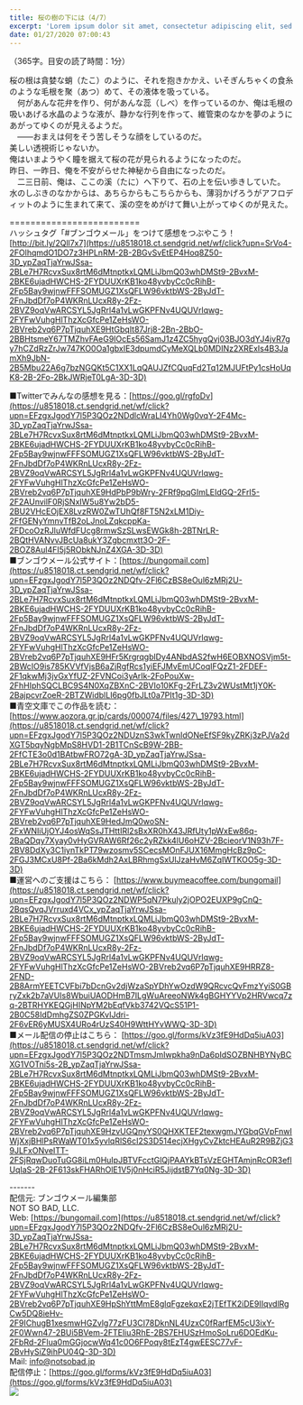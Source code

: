 ```yaml
---
title: 桜の樹の下には（4/7）
excerpt: 'Lorem ipsum dolor sit amet, consectetur adipiscing elit, sed do eiusmod tempor incididunt ut labore et dolore magna aliqua. Praesent elementum facilisis leo vel fringilla est ullamcorper eget. At imperdiet dui accumsan sit amet nulla facilisi morbi tempus.'
date: 01/27/2020 07:00:43
---
```


（365字。目安の読了時間：1分）  
  
桜の根は貪婪な蛸（たこ）のように、それを抱きかかえ、いそぎんちゃくの食糸のような毛根を聚（あつ）めて、その液体を吸っている。  
　何があんな花弁を作り、何があんな蕊（しべ）を作っているのか、俺は毛根の吸いあげる水晶のような液が、静かな行列を作って、維管束のなかを夢のようにあがってゆくのが見えるようだ。  
　――おまえは何をそう苦しそうな顔をしているのだ。  
美しい透視術じゃないか。  
俺はいまようやく瞳を据えて桜の花が見られるようになったのだ。  
昨日、一昨日、俺を不安がらせた神秘から自由になったのだ。  
　二三日前、俺は、ここの溪（たに）へ下りて、石の上を伝い歩きしていた。  
水のしぶきのなかからは、あちらからもこちらからも、薄羽かげろうがアフロディットのように生まれて来て、溪の空をめがけて舞い上がってゆくのが見えた。  
  
\=========================  
ハッシュタグ「#ブンゴウメール」をつけて感想をつぶやこう！　  
[http://bit.ly/2Qll7x7](https://u8518018.ct.sendgrid.net/wf/click?upn=SrVo4-2FOlhqmdO1DO7z3HPLnRM-2B-2BGvSvEtEP4Hoq8Z50-3D_ypZaqTjaYrwJSsa-2BLe7H7RcvxSux8rtM6dMtnptkxLQMLiJbmQ03whDMSt9-2BvxM-2BKE6ujadHWCHS-2FYDUUXrKB1ko48yvbyCc0cRihB-2Fp5Bay9wjnwFFFSOMUGZ1XsQFLW96vktbWS-2ByJdT-2FnJbdDf7oP4WKRnLUcxR8y-2Fz-2BVZ9oqVwARCSYL5JgRrl4a1vLwGKPFNv4UQUVrlqwg-2FYFwVuhgHlThzXcGfcPe1ZeHsWO-2BVreb2vq6P7pTjquhXE9HtGbqIt87Jrj8-2Bn-2BbO-2BBHtsmeY67TMZhvFAeG9IOcEs56SamJ1z4ZC5hygQvj03BJO3dYJ4jvR7gy7hCZdRzZrJw747KO0Oa1gbxIE3dpumdCyMeXQLb0MDINz2XRExIs4B3JamXh9JbN-2B5Mbu22A6g7bzNGQKt5C1XX1LqQAUJZfCQuqFd2Tq12MJUFtPy1csHoUqK8-2B-2Fo-2BkJWRjeT0LgA-3D-3D)  
  
■Twitterでみんなの感想を見る：[https://goo.gl/rgfoDv](https://u8518018.ct.sendgrid.net/wf/click?upn=EFzgxJgodY7l5P3QOz2NDdlcWraLI4Yh0Wg0vqY-2F4Mc-3D_ypZaqTjaYrwJSsa-2BLe7H7RcvxSux8rtM6dMtnptkxLQMLiJbmQ03whDMSt9-2BvxM-2BKE6ujadHWCHS-2FYDUUXrKB1ko48yvbyCc0cRihB-2Fp5Bay9wjnwFFFSOMUGZ1XsQFLW96vktbWS-2ByJdT-2FnJbdDf7oP4WKRnLUcxR8y-2Fz-2BVZ9oqVwARCSYL5JgRrl4a1vLwGKPFNv4UQUVrlqwg-2FYFwVuhgHlThzXcGfcPe1ZeHsWO-2BVreb2vq6P7pTjquhXE9HdPbP9bWry-2FRf9pqGImLEIdGQ-2FrI5-2F2AUnvilF0RjSNxIW5u8Yw2bD5-2BU2VHcEOjEX8LvzRW0ZwTUhQf8FT5N2xLM1Diy-2FfGENyYmnvTfB2oLJnoLZqkcppKa-2FDcoOzRJluWfdFUcg8rmwSzSLwsEWGk8h-2BTNrLR-2BQtHVANvvJBcUa8ukY3Zgbcmxtt3O-2F-2BOZ8Aul4FI5j5RObkNJnZ4XGA-3D-3D)  
■ブンゴウメール公式サイト：[https://bungomail.com](https://u8518018.ct.sendgrid.net/wf/click?upn=EFzgxJgodY7l5P3QOz2NDQfv-2Fl6CzBS8eOul6zMRj2U-3D_ypZaqTjaYrwJSsa-2BLe7H7RcvxSux8rtM6dMtnptkxLQMLiJbmQ03whDMSt9-2BvxM-2BKE6ujadHWCHS-2FYDUUXrKB1ko48yvbyCc0cRihB-2Fp5Bay9wjnwFFFSOMUGZ1XsQFLW96vktbWS-2ByJdT-2FnJbdDf7oP4WKRnLUcxR8y-2Fz-2BVZ9oqVwARCSYL5JgRrl4a1vLwGKPFNv4UQUVrlqwg-2FYFwVuhgHlThzXcGfcPe1ZeHsWO-2BVreb2vq6P7pTjquhXE9HFr5KrgrqgblDy4ANbdAS2fwH6EOBXNOSVjm5t-2BWcIO9is785KVVfVjsB6aZjRgfRcs1yiEFJMvEmUCoqIFQzZ1-2FDEF-2F1qkwMj3jvGxYfUZ-2FVNCoi3yArIk-2FoPouXw-2FhHIphSQCLBC9S4N0XqZBXnC-2BVIo10KFg-2FrLZ3v2WUstMt1jY0K-2BajpcvrZoeR-2BTZWidblLI6pg0fbJLt0a7PIt1g-3D-3D)  
■青空文庫でこの作品を読む：[https://www.aozora.gr.jp/cards/000074/files/427\_19793.html](https://u8518018.ct.sendgrid.net/wf/click?upn=EFzgxJgodY7l5P3QOz2NDUznS3wkTwnIdONeEfSF9kyZRKj3zPJVa2dXGT5bqyNgbMpS8HVD1-2B1TCnScB9W-2BB-2FfCTE3o0d1BAtbwFRO72gA-3D_ypZaqTjaYrwJSsa-2BLe7H7RcvxSux8rtM6dMtnptkxLQMLiJbmQ03whDMSt9-2BvxM-2BKE6ujadHWCHS-2FYDUUXrKB1ko48yvbyCc0cRihB-2Fp5Bay9wjnwFFFSOMUGZ1XsQFLW96vktbWS-2ByJdT-2FnJbdDf7oP4WKRnLUcxR8y-2Fz-2BVZ9oqVwARCSYL5JgRrl4a1vLwGKPFNv4UQUVrlqwg-2FYFwVuhgHlThzXcGfcPe1ZeHsWO-2BVreb2vq6P7pTjquhXE9HedJmQ0woSN-2FxWNIiUjOYJ4osWqSsJTHttIRl2sBxXR0hX43JRfUty1pWxEw86q-2BaQDqy7Xyay0vHyGVRAW6Rf26c2yRZkk4lU6oHZV-2BcieorV1N93h7F-2BV8DdXy3C1iynTkPT79wzosmv5SCecsMOnFJUX16MmgHcBz9pC-2FGJ3MCxU8Pf-2Ba6kMdh2AxLBRhmgSxUlJzaHvM6ZqIWTKOO5g-3D-3D)  
■運営へのご支援はこちら： [https://www.buymeacoffee.com/bungomail](https://u8518018.ct.sendgrid.net/wf/click?upn=EFzgxJgodY7l5P3QOz2NDWP5qN7Pkuly2jOPO2EUXP9gCnQ-2BqsQvqJVrruxd4VCx_ypZaqTjaYrwJSsa-2BLe7H7RcvxSux8rtM6dMtnptkxLQMLiJbmQ03whDMSt9-2BvxM-2BKE6ujadHWCHS-2FYDUUXrKB1ko48yvbyCc0cRihB-2Fp5Bay9wjnwFFFSOMUGZ1XsQFLW96vktbWS-2ByJdT-2FnJbdDf7oP4WKRnLUcxR8y-2Fz-2BVZ9oqVwARCSYL5JgRrl4a1vLwGKPFNv4UQUVrlqwg-2FYFwVuhgHlThzXcGfcPe1ZeHsWO-2BVreb2vq6P7pTjquhXE9HRRZ8-2FND-2B8ArmYEETCVFbi7bDcnGv2djWzaSpYDhYwOzdW9QRcvcQvFmzYyiS0GBryZxk2b7aVUIs8WbuiUAODHmB7ILgWuAreeoNWk4gBGHYYVp2HRVwcq7zq-2BTRHYKEQGjHINpYM2bEqfVkb3742VQcS51P1-2B0C58IdDmhgZS0ZPGKvIJdri-2F6vER6yMUSX4URo4rUzS40H9WttHYvWWQ-3D-3D)  
■メール配信の停止はこちら： [https://goo.gl/forms/kVz3fE9HdDq5iuA03](https://u8518018.ct.sendgrid.net/wf/click?upn=EFzgxJgodY7l5P3QOz2NDTmsmJmIwpkha9nDa6pIdSOZBNHBYNyBCXG1VOTni5s-2B_ypZaqTjaYrwJSsa-2BLe7H7RcvxSux8rtM6dMtnptkxLQMLiJbmQ03whDMSt9-2BvxM-2BKE6ujadHWCHS-2FYDUUXrKB1ko48yvbyCc0cRihB-2Fp5Bay9wjnwFFFSOMUGZ1XsQFLW96vktbWS-2ByJdT-2FnJbdDf7oP4WKRnLUcxR8y-2Fz-2BVZ9oqVwARCSYL5JgRrl4a1vLwGKPFNv4UQUVrlqwg-2FYFwVuhgHlThzXcGfcPe1ZeHsWO-2BVreb2vq6P7pTjquhXE9HzvUGQnyYS0QHXKTEF2texwgmJYGbqGVpFnwIWjXxjBHlPsRWaWT01x5yvlqRlS6cI2S3D514ecjXHgyCvZktcHEAuR2R9BZjG39JLFxONveITT-2FSjRqwDuoTuGG8iLm0HuIpJBTVFcctGlQjPAAYkBTsVzEGHTAmjnRcOR3eflUqIaS-2B-2F613skFHARhOlE1V5j0nHciR5JijdstB7Yq0Ng-3D-3D)  
  
\-------  
配信元: ブンゴウメール編集部  
NOT SO BAD, LLC.  
Web: [https://bungomail.com](https://u8518018.ct.sendgrid.net/wf/click?upn=EFzgxJgodY7l5P3QOz2NDQfv-2Fl6CzBS8eOul6zMRj2U-3D_ypZaqTjaYrwJSsa-2BLe7H7RcvxSux8rtM6dMtnptkxLQMLiJbmQ03whDMSt9-2BvxM-2BKE6ujadHWCHS-2FYDUUXrKB1ko48yvbyCc0cRihB-2Fp5Bay9wjnwFFFSOMUGZ1XsQFLW96vktbWS-2ByJdT-2FnJbdDf7oP4WKRnLUcxR8y-2Fz-2BVZ9oqVwARCSYL5JgRrl4a1vLwGKPFNv4UQUVrlqwg-2FYFwVuhgHlThzXcGfcPe1ZeHsWO-2BVreb2vq6P7pTjquhXE9HpShYttMmE8glqFgzekqxE2jTEfTK2iDE9IIqvdlRgCw5DQ8ieHv-2F9IChugB1xesmwHGZvlg77zFU3CI78DknNL4UzxC0fRarfEM5cU3ixY-2F0Wwn47-2BUi5BVem-2FTEliu3RhE-2BS7EHUSzHmoSoLru6DOEdKu-2FbRd-2Flua0mGGjocwWq41c0O6FPoqy8tEzT4gwEESC77vF-2BvHySiZ9ihPU04Q-3D-3D)  
Mail: info@notsobad.jp  
配信停止：[https://goo.gl/forms/kVz3fE9HdDq5iuA03](https://goo.gl/forms/kVz3fE9HdDq5iuA03)  
![](https://u8518018.ct.sendgrid.net/wf/open?upn=ypZaqTjaYrwJSsa-2BLe7H7RcvxSux8rtM6dMtnptkxLQMLiJbmQ03whDMSt9-2BvxM-2BKE6ujadHWCHS-2FYDUUXrKB1ko48yvbyCc0cRihB-2Fp5Bay9wjnwFFFSOMUGZ1XsQFLW96vktbWS-2ByJdT-2FnJbdDf7oP4WKRnLUcxR8y-2Fz-2BVZ9oqVwARCSYL5JgRrl4a1vLwGKPFNv4UQUVrlqwg-2FYFwVuhgHlThzXcGfcPe1ZeHsWO-2BVreb2vq6P7pTjquhXE9H2R-2Btpx7aWDkUXUUHRAv-2B-2Bb-2BK9394a92LR6HvIVjch3dIuCcCkChgKbQC2KT2FuTnMrgC8jGV1-2BIXkqvDiHJQSvEVDo4wovd1THZ-2FgNIl-2FVyfEli5U6nAygmLwUd5ciZHyMIl5sfUweA9F8A-2Bm8bOuPBO5uf5GTu9w64vbCEMj31JWxKOKWTixZnyBBByAINdODBhcJ9FVDCTAANpAztWQYdTMknvE6FxvtM0npreh7M-3D)